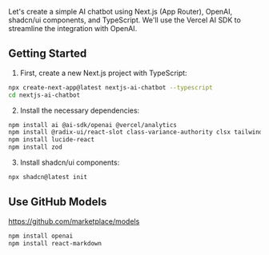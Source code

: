 Let's create a simple AI chatbot using Next.js (App Router), OpenAI, shadcn/ui components, and TypeScript. We'll use the Vercel AI SDK to streamline the integration with OpenAI.

## Getting Started

1. First, create a new Next.js project with TypeScript:

```bash
npx create-next-app@latest nextjs-ai-chatbot --typescript
cd nextjs-ai-chatbot
```

2. Install the necessary dependencies:

```bash
npm install ai @ai-sdk/openai @vercel/analytics
npm install @radix-ui/react-slot class-variance-authority clsx tailwind-merge
npm install lucide-react
npm install zod
```

3. Install shadcn/ui components:

```bash
npx shadcn@latest init
```

## Use GitHub Models
https://github.com/marketplace/models

```bash
npm install openai
npm install react-markdown
```